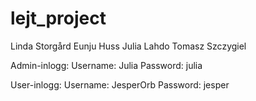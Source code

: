 # lejt_project
Linda Storgård
Eunju Huss
Julia Lahdo
Tomasz Szczygiel

Admin-inlogg:
Username: Julia
Password: julia

User-inlogg:
Username: JesperOrb
Password: jesper